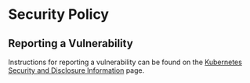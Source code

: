 # Security Policy

## Reporting a Vulnerability

Instructions for reporting a vulnerability can be found on the
[Kubernetes Security and Disclosure Information] page.

[Kubernetes Security and Disclosure Information]: https://kubernetes.io/docs/reference/issues-security/security/#report-a-vulnerability
